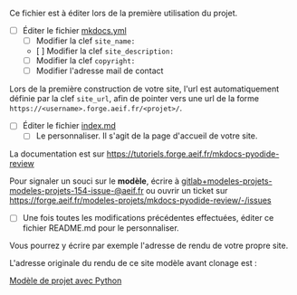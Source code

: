 Ce fichier est à éditer lors de la première utilisation du projet.

- [ ] Éditer le fichier [mkdocs.yml](mkdocs.yml)
    - [ ] Modifier la clef `site_name:`
    - [ ] Modifier la clef `site_description:`
    - [ ] Modifier la clef `copyright:`
    - [ ] Modifier l'adresse mail de contact

Lors de la première construction de votre site, l'url est automatiquement définie par la clef `site_url`, afin de pointer vers une url de la forme `https://<username>.forge.aeif.fr/<projet>/`.

- [ ] Éditer le fichier [index.md](docs/index.md)
    - [ ] Le personnaliser. Il s'agit de la page d'accueil de votre site.

La documentation est sur https://tutoriels.forge.aeif.fr/mkdocs-pyodide-review

Pour signaler un souci sur le **modèle**, écrire à [gitlab+modeles-projets-modeles-projets-154-issue-@aeif.fr](mailto:gitlab+modeles-projets-modeles-projets-154-issue-@aeif.fr) ou ouvrir un ticket sur https://forge.aeif.fr/modeles-projets/mkdocs-pyodide-review/-/issues

- [ ] Une fois toutes les modifications précédentes effectuées, éditer ce fichier README.md pour le personnaliser.

Vous pourrez y écrire par exemple l'adresse de rendu de votre propre site.

L'adresse originale du rendu de ce site modèle avant clonage est : 

[Modèle de projet avec Python](https://modeles-projets.forge.aeif.fr/mkdocs-pyodide-review/)



